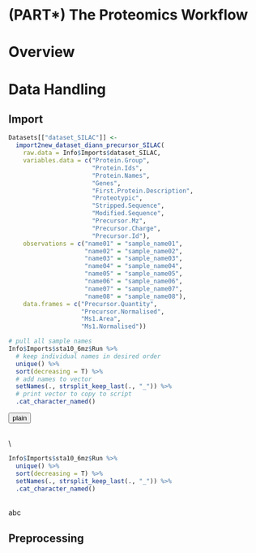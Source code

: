 # (PART\*) The Proteomics Workflow 



# Overview







# Data Handling 




## Import 



```r
Datasets[["dataset_SILAC"]] <-
  import2new_dataset_diann_precursor_SILAC(
    raw.data = Info$Imports$dataset_SILAC,
    variables.data = c("Protein.Group",
                       "Protein.Ids",
                       "Protein.Names",
                       "Genes",
                       "First.Protein.Description",
                       "Proteotypic",
                       "Stripped.Sequence",
                       "Modified.Sequence",
                       "Precursor.Mz",
                       "Precursor.Charge",
                       "Precursor.Id"),
    observations = c("name01" = "sample_name01",
                     "name02" = "sample_name02",
                     "name03" = "sample_name03",
                     "name04" = "sample_name04",
                     "name05" = "sample_name05",
                     "name06" = "sample_name06",
                     "name07" = "sample_name07",
                     "name08" = "sample_name08"),
    data.frames = c("Precursor.Quantity", 
                    "Precursor.Normalised", 
                    "Ms1.Area", 
                    "Ms1.Normalised"))
```






```r
# pull all sample names 
Info$Imports$sta10_6mz$Run %>% 
  # keep individual names in desired order 
  unique() %>% 
  sort(decreasing = T) %>% 
  # add names to vector 
  setNames(., strsplit_keep_last(., "_")) %>% 
  # print vector to copy to script 
  .cat_character_named()
```

<button class="btn btn-primary" type="button" data-toggle="collapse" data-target="#button1" aria-expanded="false" aria-controls="button1"> plain </button> <div id="button1" class="collapse">  
\

```r
Info$Imports$sta10_6mz$Run %>% 
  unique() %>% 
  sort(decreasing = T) %>% 
  setNames(., strsplit_keep_last(., "_")) %>% 
  .cat_character_named()
```
</div>

\
abc



## Preprocessing 









